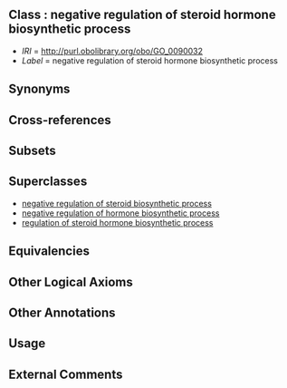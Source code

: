 
## Class : negative regulation of steroid hormone biosynthetic process

 * *IRI* = http://purl.obolibrary.org/obo/GO_0090032
 * *Label* = negative regulation of steroid hormone biosynthetic process

## Synonyms


## Cross-references


## Subsets


## Superclasses

 * [negative regulation of steroid biosynthetic process](../../GO/94/GO_0010894.md)
 * [negative regulation of hormone biosynthetic process](../../GO/53/GO_0032353.md)
 * [regulation of steroid hormone biosynthetic process](../../GO/30/GO_0090030.md)

## Equivalencies


## Other Logical Axioms


## Other Annotations


## Usage


## External Comments

